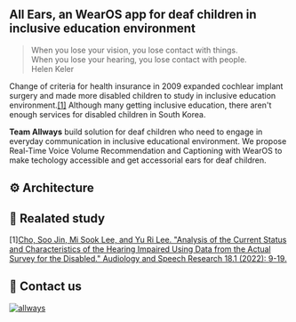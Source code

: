 ## All Ears, an WearOS app for deaf children in inclusive education environment
> When you lose your vision, you lose contact with things.\
When you lose your hearing, you lose contact with people.\
Helen Keler

Change of criteria for health insurance in 2009 expanded cochlear implant surgery and made more disabled children to study in inclusive education environment.<a href="https://www.e-asr.org/m/journal/view.php?number=498">[1]</a> Although many getting inclusive education, there aren't enough services for disabled children in South Korea.

**Team Allways** build solution for deaf children who need to engage in everyday communication in inclusive educational environment. We propose Real-Time Voice Volume Recommendation and Captioning with WearOS to make techology accessible and get accessorial ears for deaf children.

## ⚙️ Architecture

## 📄 Realated study

[1]<a href="https://www.e-asr.org/m/journal/view.php?number=498">Cho, Soo Jin, Mi Sook Lee, and Yu Ri Lee. "Analysis of the Current Status and Characteristics of the Hearing Impaired Using Data from the Actual Survey for the Disabled." Audiology and Speech Research 18.1 (2022): 9-19.</a>

## 📧 Contact us
[![allways](https://img.shields.io/badge/team%20allways-71A1FF?style=for-the-badge&logo=gmail&logoColor=white)](mailto:414catherine@gmail.com)
